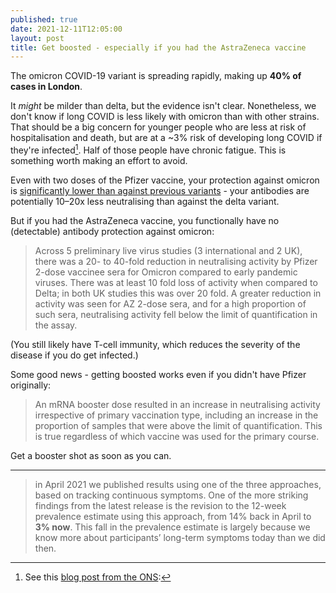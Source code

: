 ```yaml
---
published: true
date: 2021-12-11T12:05:00
layout: post
title: Get boosted - especially if you had the AstraZeneca vaccine
---
```


The omicron COVID-19 variant is spreading rapidly, making up **40% of cases in London**.

It *might* be milder than delta, but the evidence isn't clear. Nonetheless, we don't know if long COVID is less likely with omicron than with other strains. That should be a big concern for younger people who are less at risk of hospitalisation and death, but are at a ~3% risk of developing long COVID if they're infected[^ons-covid]. Half of those people have chronic fatigue. This is something worth making an effort to avoid.

Even with two doses of the Pfizer vaccine, your protection against omicron is [significantly lower than against previous variants](https://assets.publishing.service.gov.uk/government/uploads/system/uploads/attachment_data/file/1040076/Technical_Briefing_31.pdf) - your antibodies are potentially 10–20x less neutralising than against the delta variant.

But if you had the AstraZeneca vaccine, you functionally have no (detectable) antibody protection against omicron:

> Across 5 preliminary live virus studies (3 international and 2 UK), there was a 20- to 40-fold reduction in neutralising activity by
Pfizer 2-dose vaccinee sera for Omicron compared to early pandemic viruses. There was at least 10 fold loss of activity when compared to Delta; in both UK studies this was over 20 fold. A greater reduction in activity was seen for AZ 2-dose sera, and for a high proportion of such sera, neutralising activity fell below the limit of quantification in the assay.

(You still likely have T-cell immunity, which reduces the severity of the disease if you do get infected.)

Some good news - getting boosted works even if you didn't have Pfizer originally:

> An mRNA booster dose resulted in an increase in neutralising activity irrespective of primary vaccination type, including an increase in the proportion of samples that were above the limit of quantification. This is true regardless of which vaccine was used for the primary course.

Get a booster shot as soon as you can.

---

[^ons-covid]: See this [blog post from the ONS](https://blog.ons.gov.uk/2021/09/16/how-common-is-long-covid-that-depends-on-how-you-measure-it/):
> in April 2021 we published results using one of the three approaches, based on tracking continuous symptoms. One of the more striking findings from the latest release is the revision to the 12-week prevalence estimate using this approach, from 14% back in April to **3% now**. This fall in the prevalence estimate is largely because we know more about participants’ long-term symptoms today than we did then.
